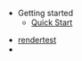 - Getting started
  - [Quick Start](README.md)

<!-- - [Testblock](TEST) -->
- [rendertest](rendertest.md)
- 